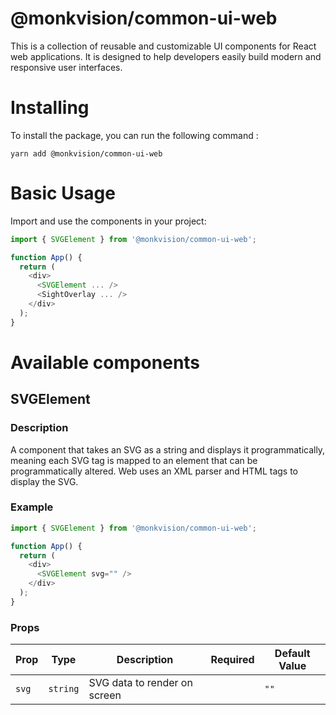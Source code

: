 # @monkvision/common-ui-web
This is a collection of reusable and customizable UI components for React web applications. It is designed to help developers easily build modern and responsive user interfaces.

# Installing
To install the package, you can run the following command :

```shell
yarn add @monkvision/common-ui-web
```

# Basic Usage
Import and use the components in your project:

```typescript jsx
import { SVGElement } from '@monkvision/common-ui-web';

function App() {
  return (
    <div>
      <SVGElement ... />
      <SightOverlay ... />
    </div>
  );
}
```

# Available components
## SVGElement
### Description
A component that takes an SVG as a string and displays it programmatically, meaning each SVG tag is mapped to an element that can be programmatically altered. Web uses an XML parser and HTML tags to display the SVG.
### Example
```typescript jsx
import { SVGElement } from '@monkvision/common-ui-web';

function App() {
  return (
    <div>
      <SVGElement svg="" />
    </div>
  );
}
```
### Props
| Prop | Type | Description | Required | Default Value |
| - | - | - | - | - |
| `svg` | `string` | SVG data to render on screen |  | `""` |
